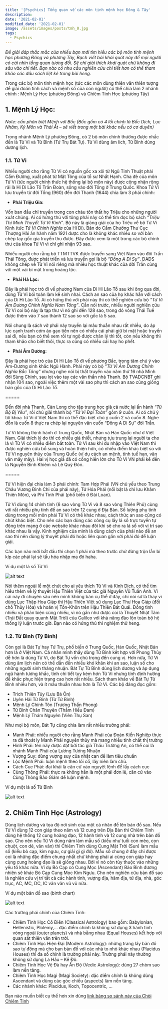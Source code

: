 ```yaml
---
title: '[Psychics] Tổng quan về các môn tinh mệnh học Đông & Tây'
description: 
date: '2021-02-01'
modified_date: '2021-02-01'
image: /assets/images/posts/tmh_0.jpg
tags:
  - Psychics
---
```


_Để giải đáp thắc mắc của nhiều bạn mới tìm hiểu các bộ môn tinh mệnh học phương Đông và phương Tây, Bạch viết bài khái quát này để mọi người có cái nhìn tổng quan tương đối. Sẽ chỉ giải thích khái quát chứ không đi sâu vào chi tiết. Bạn nào có nhu cầu nghiên cứu chi tiết hơn có thể tham khảo các đầu sách liệt kê trong bài heng._
  
 
 Trong các bộ môn tinh mệnh học (tức các môn dùng thiên văn thiên tượng để giải đoán tính cách và mệnh số của con người) có thể chia làm 2 nhánh chính : Mệnh Lý Học (phương Đông) và Chiêm Tinh Học (phương Tây)

## 1. Mệnh Lý Học:
 

_Note: cần phân biệt Mệnh với Bốc (Bốc gồm có 4 lối chính là Bốc Dịch, Lục Nhâm, Kỳ Môn và Thái Ất – sẽ viết trong một bài khác nếu có cơ duyên)_

 

Trong nhánh Mệnh Lý phương Đông, có 2 bộ môn chính thường được nhắc đến là Tử Vi và Tử Bình (Tứ Trụ Bát Tự). Tử Vi dùng âm lich, Tử Bình dùng dương lịch.

### 1.1. Tử Vi
 

Nhiều người cho rằng Tử Vi có nguồn gốc xa xôi từ Ngũ Tinh Thuật phái Cẩm Đường, xuất phát từ Mật Tông của tổ sư Nhất Hạnh. Cha đẻ của môn Tử Vi (tức người chính thức hệ thống lại bộ môn này) được công nhận rộng rãi là Hi Di Lão Tổ Trần Đoàn, sống vào đời Tống ở Trung Quốc. Khoa Tử Vi lưu truyền từ đời Tống (960) đến đời Thanh (1644) chia làm 3 phái chính:

* **Phái Triệu Gia:**
 

Vốn ban đầu chỉ truyền trong con cháu tôn thất họ Triệu cho những người xuất chúng. Ai có hứng thú với tông phái này có thể tìm đọc bộ  sách _“Triệu Thị Minh Thuyết Tử Vi Kinh”_. Bộ này là giảng giải của họ Triệu về bộ Tử Vi Kinh (tức _Tử Vi Chính Nghĩa_ của Hi Di). Bản do Cẩm Chướng Thư Cục Thượng Hải ấn hành năm 1921 được cho là không khác nhiều so với bản chép tay gốc gia truyền thu được. Đây được xem là một trong các bộ chính thư của khoa Tử Vi vì chỉ ghi nhận 93 sao.

 

Nhiều người cho rằng bộ TTMTTVK được truyền sang Việt Nam vào đời Trần Thái Tông, được phát triển và lưu truyền gọi là bộ _“Đông A Di Sự”_. ĐADS không chép về Tử Vi nói riêng mà nhiều học thuật khác của đời Trần cùng với một vài bí mật trong hoàng tộc.

* **Phái Hà Lạc:**
 

Đây là phái học trò đi về phương Nam của Di Hi Lão Tổ sau khi ông qua đời, dùng Tử Vi bói toán làm kế sinh nhai. Cách an sao của họ khác hẳn với cách của Di Hi Lão Tổ. Ai có hứng thú với phái này thì có thể nghiên cứu bộ _“Tử Vi Âm Dương Chính Nghĩa Nam Tông”_. Cần nói trước, nhiều người nghiên cứu Tử Vi coi bộ này là tạp thư vì nó ghi đến 128 sao, trong đó vòng Thái Tuế được thêm vào 7 sao thành 12 sao so với gốc là 5 sao.

 

Nói chung là sách vở phái này truyền lại mâu thuẫn nhau rất nhiều, do áp lực cạnh tranh cơm áo gạo tiền nên có nhiều cái phải giữ bí mật hoặc truyền sai đi, nếu bạn có thể xem rồi tự ngộ được chân lý thì tốt, còn nếu không thì tham khảo cho biết thôi, thực ra cũng có nhiều cái hay ho phết.

* **Phái Âm Dương:**
 

Đây là phái học trò của Di Hi Lão Tổ đi về phương Bắc, trọng tâm chú ý vào Âm-Dương sinh khắc Ngũ Hành. Phái này có bộ _“Tử Vi Âm Dương Chính Nghĩa Bắc Tông”_ nhưng nghe nói bị thất truyền vào năm thứ 16 nhà Minh đời Sùng Chinh, sau lọt vào tay các văn thần nhà Thanh. Bộ TVADCNBT ghi nhận 104 sao, ngoài việc thêm một vài sao phụ thì cách an sao cũng giống bản gốc của Di Hi Lão Tổ.

 

=====

 

Đến đời nhà Thanh, Càn Long cho tập trung học giả cả nước lại ấn hành _“Tứ Bộ Bị Yếu”_, rồi chú giải thành bộ _“Tử Vi Đại Toàn”_ gồm 9 cuốn. Ai có chú ý tới khoa Tử Vi ở Việt Nam thì có thể đặc biệt chú ý cuốn 2 và cuốn 8. Nghe đồn là cuốn 8 thực ra chép lại nguyên văn cuốn “Đông A Di Sự” đời Trần.

 

Tử Vi không thịnh hành ở Trung Quốc, Nhật Bản và Hàn Quốc như ở Việt Nam. Giải thích lý do thì có nhiều giả thiết, nhưng tựu trung lại người ta cho là vì Tử Vi có nhiều điểm bất toàn. Tử Vi sau khi du nhập vào Việt Nam thì được nghiên cứu bổ sung và hoàn thiện hơn, có nhiều điểm khác biệt so với Tử Vi nguyên thủy của Trung Quốc (ví dụ cách an mệnh, tính tuế hạn, vân vân mây mây). Hai vị học giả đã có cống hiến lớn cho Tử Vi VN phải kể đến là Nguyễn Bỉnh Khiêm và Lê Quý Đôn.

 

=====

 

Tử Vi hiện đại chia làm 3 phái chính: Tam Hợp Phái (VN chủ yếu theo Trung Châu Vương Đình Chi của phái này), Tứ Hóa Phái (nổi bật là chi lưu Khâm Thiên Môn), và Phi Tinh Phái (phổ biến ở Đài Loan).

 

Tử Vi dùng 14 chính tinh (6 sao vòng Tử Vi và 8 sao vòng Thiên Phủ) cùng với rất nhiều phụ tinh để an sao trên 12 cung ở Địa Bàn. Số lượng phụ tinh dùng trong mỗi môn phái Tử Vi có thể khác nhau, cách thức an sao cũng có chút khác biệt. Cho nên các bạn dùng các công cụ lấy lá số trực tuyến tự động trên mạng ở các website khác nhau đôi khi sẽ cho ra lá số với vị trí sao khác nhau là vậy. Kinh nghiệm của mình là dùng cách của phái nào để an sao thì nên dùng lý thuyết phái đó hoặc liên quan gần với phái đó để luận giải.

 

Các bạn nào mới bắt đầu thì chọn 1 phái mà theo trước chứ đừng trộn lẫn bí kíp các phái lại sẽ tẩu hỏa nhập ma đó haha.

Ví dụ một lá số Tử Vi

 ![alt text](@@baseUrl@@/assets/images/posts/tmh_1.jpg 'Ví dụ lá số tử vi')

Nói thêm ngoài lề một chút cho ai yêu thích Tử Vi và Kinh Dịch, có thể tìm hiểu thêm về lý thuyết Hậu Thiên Việt của tác giả Nguyễn Vũ Tuấn Anh. Vì cái này đi chuyên sâu nên mình không bàn cụ thể ở đây, chỉ nói sơ là thay vì dùng Lục Thập Hoa Giáp thì Hậu Thiên Việt sử dụng Lạc Thư Hoa Giáp (đổi chỗ Thủy Hỏa) và hoán vị Tốn-Khôn trên Hậu Thiên Bát Quái. Đồng tình nhiều và phản biện cũng nhiều, vì nó gần như được coi là Thuyết Nhật Tâm (Trái Đất quay quanh Mặt Trời) của Galileo với khả năng đảo lộn toàn bộ hệ thống lý luận trước giờ. Bạn nào có hứng thú thì nghiệm thử heng.

### 1.2. Tử Bình (Tý Bình)
 

Còn gọi là Bát Tự hay Tứ Trụ, phổ biến ở Trung Quốc, Hàn Quốc, Nhật Bản hơn là ở Việt Nam. Cá nhân mình thấy dùng Tử Bình kết hợp với Phong Thủy dễ hơn là dùng Tử Vi, do Bát Tự vốn chú trọng đến cung vị. Hơn nữa, Tử Vi dùng âm lịch nên có thể dẫn đến nhiều khó khăn khi an sao, luận số cho những người sinh tháng nhuận. Bát Tự Tử Bình dùng lịch dương và áp dụng ngũ hành tương khắc, tính chi tiết tuy kém hơn Tử Vi nhưng tính định hướng để khắc phục hiện trạng cao hơn rất nhiều. Sách tham khảo về Bát Tự Tử Bình nhiều hơn, và ít mâu thuẫn nhau hơn là Tử Vi. Các bộ đáng đọc gồm:

 

- Trích Thiên Tủy (Lưu Bá Ôn)
- Uyên Hải Tử Bình (Từ Tử Bình)
- Mệnh Lý Chính Tôn (Trương Thần Phong)
- Tử Bình Chân Thuyên (Thầm Hiếu Đam)
- Mệnh Lý Thám Nguyên (Viên Thụ San)
 

Như mọi bộ môn, Bát Tự cũng chia làm rất nhiều trường phái:

* Manh Phái: nhiều người cho rằng Manh Phái của Đoàn Kiến Nghiệp thực ra đã thoát ly Manh Phái nguyên thủy mà mang nhiều tính chất thị trường
* Hình Phái: tên này được đặt bởi tác giả Thấu Trường An, có thể coi là nhánh Manh Phái của Lương Tương Nhuận
* Vượng Suy: dùng vượng suy của nhật can để làm tiêu chuẩn
* Lộc Mệnh Phái: luận mệnh theo lối cổ, lấy niên làm chủ.
* Cách Cục Phái: đại khái là căn cứ vào nguyệt lệnh để lấy cách cục
* Cùng Thông Phái: thực ra không hẳn là một phái đơn lẻ, căn cứ vào Cùng Thông Bảo Giám để luận mệnh.

Ví dụ một lá số Tử Bình

 ![alt text](@@baseUrl@@/assets/images/posts/tmh_2.jpg 'Ví dụ lá số tử bình')


## 2. Chiêm Tinh Học (Astrology)
 

Dùng lịch dương và tọa độ nơi sinh của một cá nhân để lên bản đồ sao. Nếu Tử Vi dùng 12 con giáp theo năm và 12 cung trên Địa Bàn thì Chiêm Tinh dùng hệ thống 12 cung hoàng đạo, 12 hành tinh và 12 cung nhà trên bản đồ sao. Cho nên nếu Tử Vi dùng năm làm mẫu số (kiểu như tuổi con mèo, con chuột, con dê, vân vân) thì Chiêm Tinh dùng Cung Mặt Trời (Sun) làm mẫu số (kiểu bò cạp, kim ngưu, cự giải gì gì đó). Mẫu số chung ở đây chỉ được coi là những đặc điểm chung nhất chứ không phải ai cùng con giáp hay cùng cung hoàng đạo là sẽ giống nhau. Bởi vì nó còn tùy thuộc vào những yếu tố khác nữa. Ví dụ Bò Cạp có Cung Mọc (Ascendant) Bảo Bình đương nhiên sẽ khác Bò Cạp Cung Mọc Kim Ngưu. Cho nên nghiên cứu bản đồ sao là nghiên cứu vị trí tất cả các hành tinh, vượng địa, hãm địa, tử địa, nhà, góc trục, AC, MC, DC, IC vân vân vũ vũ nữa.



Ví dụ một bản đồ sao (birth chart)

 ![alt text](@@baseUrl@@/assets/images/posts/tmh_3.jpg 'Ví dụ bản đồ sao')

 

Các trường phái chính của Chiêm Tinh:

* Chiêm Tinh Học Cổ Điển (Classical Astrology) bao gồm: Babylonian, Hellenistic, Plolemy,…  đặc điểm chính là không sử dụng 3 hành tinh vòng ngoài (outer planets) và nhà bằng nhau (Equal Houses) kết hợp với quan sát thiên văn trên trời.
* Chiêm Tinh Học Hiện Đại (Modern Astrology): những trang lấy bản đồ sao tự động mà cho bạn bản đồ với các nhà to nhỏ khác nhau (Placidus Houses) thì đa số chính là trường phái này. Trường phái này thường không sử dụng La Hầu – Kế Đô.
* Chiêm Tinh Học Vệ Đà hay Ấn Độ (Vedic Astrology): dùng 27 chòm sao làm nền tảng.
* Chiêm Tinh Học Magi (Magi Society): đặc điểm chính là không dùng Ascendant và dùng các góc chiếu (aspects) làm nền tảng.
* Các nhánh khác: Placidus, Koch, Topocentric, …
 
Bạn nào muốn biết cụ thể hơn xin dùng [link bảng so sánh này của Chòi Chiêm Tinh](http://www.choichiemtinh.net/dichvu/samples/Astrology_Branch_Differences.pdf?fbclid=IwAR32o0JQC9BLG0jlNLp447eaPLdE1eyPdTtUkYYqtZM6pCJLM6NA8c_B57c)